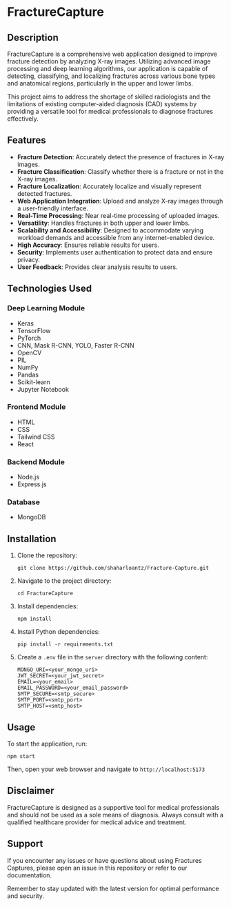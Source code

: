 # FractureCapture



## Description

FractureCapture is a comprehensive web application designed to improve fracture detection by analyzing X-ray images. Utilizing advanced image processing and deep learning algorithms, our application is capable of detecting, classifying, and localizing fractures across various bone types and anatomical regions, particularly in the upper and lower limbs.

This project aims to address the shortage of skilled radiologists and the limitations of existing computer-aided diagnosis (CAD) systems by providing a versatile tool for medical professionals to diagnose fractures effectively.

## Features

- **Fracture Detection**: Accurately detect the presence of fractures in X-ray images.
- **Fracture Classification**: Classify whether there is a fracture or not in the X-ray images.
- **Fracture Localization**: Accurately localize and visually represent detected fractures.
- **Web Application Integration**: Upload and analyze X-ray images through a user-friendly interface.
- **Real-Time Processing**: Near real-time processing of uploaded images.
- **Versatility**: Handles fractures in both upper and lower limbs.
- **Scalability and Accessibility**: Designed to accommodate varying workload demands and accessible from any internet-enabled device.
- **High Accuracy**: Ensures reliable results for users.
- **Security**: Implements user authentication to protect data and ensure privacy.
- **User Feedback**: Provides clear analysis results to users.

## Technologies Used

### Deep Learning Module
- Keras
- TensorFlow
- PyTorch
- CNN, Mask R-CNN, YOLO, Faster R-CNN
- OpenCV
- PIL
- NumPy
- Pandas
- Scikit-learn
- Jupyter Notebook

### Frontend Module
- HTML
- CSS
- Tailwind CSS
- React

### Backend Module
- Node.js
- Express.js

### Database
- MongoDB


## Installation

1. Clone the repository:
   ```
   git clone https://github.com/shaharloantz/Fracture-Capture.git
   ```
2. Navigate to the project directory:
   ```
   cd FractureCapture
   ```
3. Install dependencies:
   ```
   npm install
   ```
4. Install Python dependencies:
   ```
   pip install -r requirements.txt
   ```
5. Create a `.env` file in the `server` directory with the following content:
   ```
   MONGO_URI=<your_mongo_uri>
   JWT_SECRET=<your_jwt_secret>
   EMAIL=<your_email>
   EMAIL_PASSWORD=<your_email_password>
   SMTP_SECURE=<smtp_secure>
   SMTP_PORT=<smtp_port>
   SMTP_HOST=<smtp_host>

## Usage

To start the application, run:

```
npm start
```

Then, open your web browser and navigate to `http://localhost:5173`


## Disclaimer

FractureCapture is designed as a supportive tool for medical professionals and should not be used as a sole means of diagnosis. Always consult with a qualified healthcare provider for medical advice and treatment.


## Support

If you encounter any issues or have questions about using Fractures Captures, please open an issue in this repository or refer to our documentation.

Remember to stay updated with the latest version for optimal performance and security.
